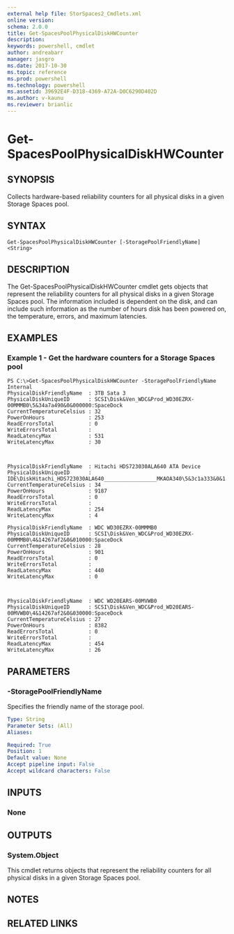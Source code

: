 ```yaml
---
external help file: StorSpaces2_Cmdlets.xml
online version: 
schema: 2.0.0
title: Get-SpacesPoolPhysicalDiskHWCounter
description: 
keywords: powershell, cmdlet
author: andreabarr
manager: jasgro
ms.date: 2017-10-30
ms.topic: reference
ms.prod: powershell
ms.technology: powershell
ms.assetid: 39692E4F-D318-4369-A72A-D0C6290D402D
ms.author: v-kaunu
ms.reviewer: brianlic
---
```


# Get-SpacesPoolPhysicalDiskHWCounter

## SYNOPSIS
Collects hardware-based reliability counters for all physical disks in a given Storage Spaces pool.

## SYNTAX

```
Get-SpacesPoolPhysicalDiskHWCounter [-StoragePoolFriendlyName] <String>
```

## DESCRIPTION
The Get-SpacesPoolPhysicalDiskHWCounter cmdlet gets objects that represent the reliability counters for all physical disks in a given Storage Spaces pool.
The information included is dependent on the disk, and can include such information as the number of hours disk has been powered on, the temperature, errors, and maximum latencies.

## EXAMPLES

### Example 1 - Get the hardware counters for a Storage Spaces pool
```
PS C:\>Get-SpacesPoolPhysicalDiskHWCounter -StoragePoolFriendlyName Internal
PhysicalDiskFriendlyName  : 3TB Sata 3
PhysicalDiskUniqueID      : SCSI\Disk&Ven_WDC&Prod_WD30EZRX-00MMMB0\5&34a7a490&0&000000:SpaceDock
CurrentTemperatureCelsius : 32
PowerOnHours              : 253
ReadErrorsTotal           : 0
WriteErrorsTotal          :
ReadLatencyMax            : 531
WriteLatencyMax           : 30



PhysicalDiskFriendlyName  : Hitachi HDS723030ALA640 ATA Device
PhysicalDiskUniqueID      : IDE\DiskHitachi_HDS723030ALA640_________________MKAOA340\5&3c1a333&0&1.0.0:SpaceDock
CurrentTemperatureCelsius : 34
PowerOnHours              : 9187
ReadErrorsTotal           : 0
WriteErrorsTotal          :
ReadLatencyMax            : 254
WriteLatencyMax           : 4

PhysicalDiskFriendlyName  : WDC WD30EZRX-00MMMB0
PhysicalDiskUniqueID      : SCSI\Disk&Ven_WDC&Prod_WD30EZRX-00MMMB0\4&14267af2&0&010000:SpaceDock
CurrentTemperatureCelsius : 28
PowerOnHours              : 901
ReadErrorsTotal           : 0
WriteErrorsTotal          :
ReadLatencyMax            : 440
WriteLatencyMax           : 0



PhysicalDiskFriendlyName  : WDC WD20EARS-00MVWB0
PhysicalDiskUniqueID      : SCSI\Disk&Ven_WDC&Prod_WD20EARS-00MVWB0\4&14267af2&0&030000:SpaceDock
CurrentTemperatureCelsius : 27
PowerOnHours              : 8382
ReadErrorsTotal           : 0
WriteErrorsTotal          :
ReadLatencyMax            : 454
WriteLatencyMax           : 26
```

## PARAMETERS

### -StoragePoolFriendlyName
Specifies the friendly name of the storage pool.

```yaml
Type: String
Parameter Sets: (All)
Aliases: 

Required: True
Position: 1
Default value: None
Accept pipeline input: False
Accept wildcard characters: False
```

## INPUTS

### None

## OUTPUTS

### System.Object
This cmdlet returns objects that represent the reliability counters for all physical disks in a given Storage Spaces pool.

## NOTES

## RELATED LINKS

